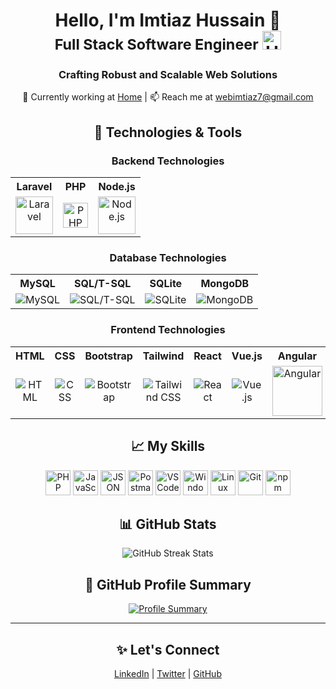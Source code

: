 <h1 align="center">
  Hello, I'm Imtiaz Hussain 👋
  <br>
  <small>Full Stack Software Engineer</small>
  <img src="https://media.giphy.com/media/hvRJCLFzcasrR4ia7z/giphy.gif" width="30" alt="Hello GIF">
</h1>

<h3 align="center">Crafting Robust and Scalable Web Solutions</h3>

<p align="center">
  💼 Currently working at <a href="#">Home</a> | 📫 Reach me at <a href="webimtiaz7@gmail.com">webimtiaz7@gmail.com</a>
</p>

<h2 align="center">🚀 Technologies & Tools</h2>

<h3 align="center">Backend Technologies</h3>
<table align="center">
  <tr>
    <th>Laravel</th>
    <th>PHP</th>
    <th>Node.js</th>
  </tr>
  <tr>
    <td align="center"><img src="https://upload.wikimedia.org/wikipedia/commons/thumb/9/9a/Laravel.svg/1200px-Laravel.svg.png" height="60" alt="Laravel"></td>
    <td align="center"><img src="https://www.php.net/images/logos/php-logo.svg" height="40" alt="PHP"></td>
    <td align="center"><img src="https://img.icons8.com/color/48/000000/nodejs.png" height="60" alt="Node.js"></td>
  </tr>
</table>

<h3 align="center">Database Technologies</h3>
<table align="center">
  <tr>
    <th>MySQL</th>
    <th>SQL/T-SQL</th>
    <th>SQLite</th>
    <th>MongoDB</th>
  </tr>
  <tr>
    <td align="center"><img src="https://img.icons8.com/color/48/000000/mysql-logo.png" alt="MySQL"/></td>
    <td align="center"><img src="https://img.icons8.com/nolan/64/sql.png" alt="SQL/T-SQL"/></td>
    <td align="center"><img src="https://img.icons8.com/doodle/48/000000/feather.png" alt="SQLite"/></td>
    <td align="center"><img src="https://img.icons8.com/color/48/000000/mongodb.png" alt="MongoDB"/></td>
  </tr>
</table>

<h3 align="center">Frontend Technologies</h3>
<table align="center">
  <tr>
    <th>HTML</th>
    <th>CSS</th>
    <th>Bootstrap</th>
    <th>Tailwind</th>
    <th>React</th>
    <th>Vue.js</th>
    <th>Angular</th>
  </tr>
  <tr>
    <td align="center"><img src="https://img.icons8.com/nolan/64/html-5.png" alt="HTML" /></td>
    <td align="center"><img src="https://img.icons8.com/dusk/64/000000/css3.png" alt="CSS" /></td>
    <td align="center"><img src="https://img.icons8.com/color/48/000000/bootstrap.png" alt="Bootstrap"/></td>
    <td align="center"><img src="https://tailwindcss.com/_next/static/media/tailwindcss-mark.3c5441fc7a190fb1800d4a5c7f07ba4b1345a9c8.svg" alt="Tailwind CSS"/></td>
    <td align="center"><img src="https://img.icons8.com/plasticine/48/000000/react.png" alt="React"/></td>
    <td align="center"><img src="https://img.icons8.com/color/48/000000/vue-js.png" alt="Vue.js"/></td>
    <td align="center"><img src="https://angular.io/assets/images/logos/angular/logo-nav@2x.png" alt="Angular" width="80"/></td>
  </tr>
</table>

<h2 align="center">📈 My Skills</h2>
<p align="center">
  <img src="https://img.icons8.com/ios/50/000000/php-logo.png" width="40" height="40" alt="PHP">
  <img src="https://img.icons8.com/dusk/64/000000/javascript.png" width="40" height="40" alt="JavaScript">
  <img src="https://img.icons8.com/color/48/000000/json.png" width="40" height="40" alt="JSON">
  <img src="https://img.icons8.com/dusk/64/000000/postman-api.png" width="40" height="40" alt="Postman">
  <img src="https://github.com/keikomori/icons-badges/blob/master/icons/VSCode/vscode.svg" alt="VSCode" width="40" height="40">
  <img src="https://github.com/keikomori/icons-badges/blob/master/icons/Windows/windows.svg" alt="Windows" width="40" height="40">
  <img src="https://img.icons8.com/dusk/64/000000/linux.png" width="40" height="40" alt="Linux">
  <img src="https://github.com/keikomori/icons-badges/blob/master/icons/Git/git.svg" alt="Git" width="40" height="40">
  <img src="https://img.icons8.com/color/48/000000/npm.png" alt="npm" width="40" height="40">
</p>

<h2 align="center">📊 GitHub Stats</h2>
<p align="center">
  <img src="http://github-readme-streak-stats.herokuapp.com?user=shazzi7&theme=dracula" alt="GitHub Streak Stats" />
</p>

<h2 align="center">📜 GitHub Profile Summary</h2>
<p align="center">
  <a href="https://github-profile-summary-cards.vercel.app/api/cards/profile-details?username=shazzi7&theme=radical">
    <img src="https://github-profile-summary-cards.vercel.app/api/cards/profile-details?username=shazzi7&theme=radical" alt="Profile Summary">
  </a>
</p>

---

<h2 align="center">✨ Let's Connect</h2>
<p align="center">
  <a href="https://www.linkedin.com/in/shazzi7" target="_blank">LinkedIn</a> |
  <a href="https://twitter.com/sha_zzi7" target="_blank">Twitter</a> |
  <a href="https://github.com/shazzi7" target="_blank">GitHub</a>
</p>
